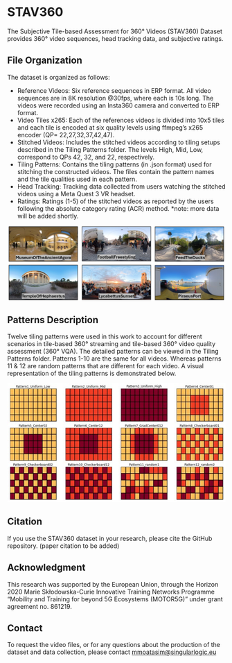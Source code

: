 # STAV360
The Subjective Tile-based Assessment for 360° Videos (STAV360) Dataset provides 360° video sequences, head tracking data, and subjective ratings.


## File Organization
The dataset is organized as follows:
  - Reference Videos: Six reference sequences in ERP format. All video sequences are in 8K resolution @30fps, where each is 10s long. The videos were recorded using an Insta360 camera and converted to ERP format.
  - Video Tiles x265: Each of the references videos is divided into 10x5 tiles and each tile is encoded at six quality levels using ffmpeg’s x265 encoder (QP= 22,27,32,37,42,47).
  - Stitched Videos: Includes the stitched videos according to tiling setups described in the Tiling Patterns folder. The levels High, Mid, Low, correspond to QPs 42, 32, and 22, respectively.
  - Tiling Patterns: Contains the tiling patterns (in .json format) used for stitching the constructed videos. The files contain the pattern names and the tile qualities used in each pattern.
  - Head Tracking: Tracking data collected from users watching the stitched videos using a Meta Quest 3 VR headset.
  - Ratings: Ratings (1-5) of the stitched videos as reported by the users following the absolute category rating (ACR) method.
*note: more data will be added shortly.


![](./images/Screenshots.jpg)  

## Patterns Description

Twelve tiling patterns were used in this work to account for different scenarios in tile-based 360° streaming and tile-based 360° video quality assessment (360° VQA). The detailed patterns can be viewed in the Tiling Patterns folder. Patterns 1-10 are the same for all videos. Whereas patterns 11 & 12 are random patterns that are different for each video. A visual representation of the tiling patterns is demonstrated below.


![](./images/TilingPatterns.jpg) 


## Citation
If you use the STAV360 dataset in your research, please cite the GitHub repository.
(paper citation to be added)

## Acknowledgment
This research was supported by the European Union, through the Horizon 2020 Marie Skłodowska-Curie Innovative Training Networks Programme “Mobility and Training for beyond 5G Ecosystems (MOTOR5G)” under grant agreement no. 861219.

## Contact
To request the video files, or for any questions about the production of the dataset and data collection, please contact mmoatasim@singularlogic.eu

